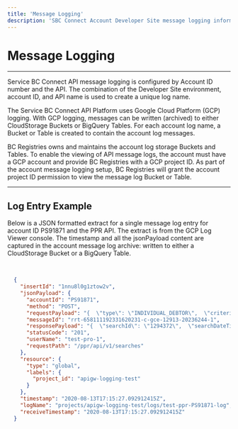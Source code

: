 ```yaml
---
title: 'Message Logging'
description: 'SBC Connect Account Developer Site message logging information.'
---
```


# Message Logging

---

Service BC Connect API message logging is configured by Account ID number and
the API. The combination of the Developer Site environment, account ID, and API name
is used to create a unique log name.

The Service BC Connect API Platform uses Google Cloud Platform (GCP) logging. With GCP logging,
messages can be written (archived) to either CloudStorage Buckets or BigQuery
Tables. For each account log name, a Bucket or Table is created to contain the
account log messages.

BC Registries owns and maintains the account log storage Buckets and Tables. To
enable the viewing of API message logs, the account must have a GCP account
and provide BC Registries with a GCP project ID. As part of the account message
logging setup, BC Registries will grant the account project ID permission to
view the message log Bucket or Table.

---

## Log Entry Example

Below is a JSON formatted extract for a single message log entry for account ID
PS91871 and the PPR API. The extract is from the GCP Log Viewer console. The
timestamp and all the jsonPayload content are captured in the account message
log archive: written to either a CloudStorage Bucket or a BigQuery Table.

<br>

```json
  {
    "insertId": "1nnu8l0g1ztow2v",
    "jsonPayload": {
      "accountId": "PS91871",
      "method": "POST",
      "requestPayload": "{  \"type\": \"INDIVIDUAL_DEBTOR\",  \"criteria\": {    \"debtorName\": {      \"first\": \"James\",      \"last\": \"Smith\"    }  },  \"clientReferenceId\": \"A-00000402\"}",
      "messageId": "rrt-658111192331620231-c-gce-12913-20236244-1",
      "responsePayload": "{  \"searchId\": \"1294372\",  \"searchDateTime\": \"2020-05-15T21:08:32Z\",  \"searchQuery\": {    \"type\": \"INDIVIDUAL_DEBTOR\",    \"criteria\": {      \"debtorName\": {        \"first\": \"James\",        \"last\": \"Smith\"      }    },    \"limitStartDate\": \"2019-10-15\",    \"clientReferenceId\": \"A-00000402\"  },  \"results\": [    {      \"matchType\": \"EXACT\",      \"baseRegistrationNumber\": \"023001B\",      \"createDateTime\": \"2020-02-21T18:56:20Z\",      \"registrationType\": \"SA\",      \"debtor\": {        \"personName\": {          \"first\": \"James\",          \"last\": \"Smith\"        }      }    },    {      \"matchType\": \"SIMILAR\",      \"baseRegistrationNumber\": \"023320B\",      \"createDateTime\": \"2020-01-15T10:12:20Z\",      \"registrationType\": \"SA\",      \"debtor\": {        \"personName\": {          \"first\": \"Jim\",          \"last\": \"Smith\"        }      }    }  ],  \"payment\": {    \"receipt\": \"/api/v1/payment-requests/2198744/receipts\",    \"invoiceId\": \"2198744\"  }}",
      "statusCode": "201",
      "userName": "test-pro-1",
      "requestPath": "/ppr/api/v1/searches"
    },
    "resource": {
      "type": "global",
      "labels": {
        "project_id": "apigw-logging-test"
      }
    },
    "timestamp": "2020-08-13T17:15:27.092912415Z",
    "logName": "projects/apigw-logging-test/logs/test-ppr-PS91871-log",
    "receiveTimestamp": "2020-08-13T17:15:27.092912415Z"
  }
```
<!-- 
---

## Outstanding

- The data retention period for account message logs.
- Whether to use CloudStorage or BigQuery to archive account message logs.
- What to charge for account message log storage. -->
